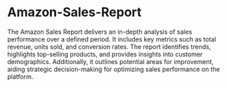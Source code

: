# Amazon-Sales-Report

The Amazon Sales Report delivers an in-depth analysis of sales performance over a defined period. It includes key metrics such as total revenue, units sold, and conversion rates. The report identifies trends, highlights top-selling products, and provides insights into customer demographics. Additionally, it outlines potential areas for improvement, aiding strategic decision-making for optimizing sales performance on the platform.
